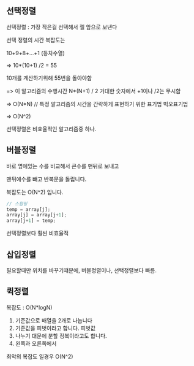 ## 선택정렬

선택정렬 : 가장 작은걸 선택해서 젤 앞으로 보낸다

선택 정렬의 시간 복잡도는 

10+9+8+...+1 (등차수열)

=> 10*(10+1) /2 = 55

10개를 계산하기위해 55번을 돌아야함

=> 이 알고리즘의 수행시간 N*(N+1) / 2 거대한 숫자에서 +1이나 /2는 무시함

=> O(N*N) // 특정 알고리즘의 시간을 간략하게 표현하기 위한 표기법 빅오표기법

=> O(N^2)

선택정렬은 비효율적인 알고리즘중 하나.





## 버블정렬

바로 옆에있는 수를 비교해서 큰수를 맨뒤로 보내고 

맨뒤에수를 뺴고 반복문을 돌립니다.

복잡도는 O(N^2) 입니다.

```js
// 스왑핑
temp = array[j];
array[j] = array[j+1];
array[j+1] = temp;
```

선택정렬보다 훨씬 비효율적



## 삽입정렬

필요할때만 위치를 바꾸기떄문에, 버블정렬이나, 선택정렬보다 빠름.



## 퀵정렬

복잡도 : O(N*logN)

1. 기준값으로 배열을 2개로 나눕니다
2. 기준값을 피벗이라고 합니다. 피벗값
3. 나누기 대문에 분할 정복이라고도 합니다.
4. 왼쪽과 오른쪽에서 

최악의 복잡도 일경우 O(N^2)

